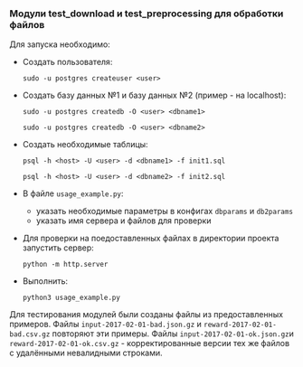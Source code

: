 ### Модули test_download и test_preprocessing для обработки файлов

Для запуска необходимо:
* Создать пользователя:

    `sudo -u postgres createuser <user>`


* Создать базу данных №1 и базу данных №2 (пример - на localhost):

    `sudo -u postgres createdb -O <user> <dbname1>`

    `sudo -u postgres createdb -O <user> <dbname2>`


* Создать необходимые таблицы:

    `psql -h <host> -U <user> -d <dbname1> -f init1.sql`

    `psql -h <host> -U <user> -d <dbname2> -f init2.sql`


* В файле `usage_example.py`:
    * указать необходимые параметры в конфигах `dbparams` и `db2params`
    * указать имя сервера и файлов для проверки


* Для проверки на поедоставленных файлах в директории проекта запустить сервер:

    `python -m http.server`


* Выполнить:

    `python3 usage_example.py`


Для тестирования модулей были созданы файлы из предоставленных примеров.
Файлы `input-2017-02-01-bad.json.gz` и `reward-2017-02-01-bad.csv.gz` повторяют эти примеры.
Файлы `input-2017-02-01-ok.json.gz`и `reward-2017-02-01-ok.csv.gz` - корректированные версии тех же файлов с удалёнными невалидными строками.
